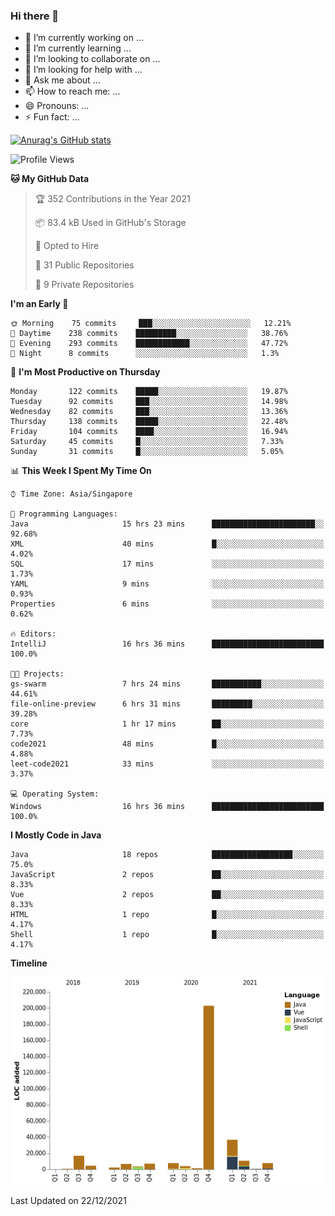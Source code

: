 ### Hi there 👋

- 🔭 I’m currently working on ...
- 🌱 I’m currently learning ...
- 👯 I’m looking to collaborate on ...
- 🤔 I’m looking for help with ...
- 💬 Ask me about ...
- 📫 How to reach me: ...
- 😄 Pronouns: ...
- ⚡ Fun fact: ...

[![Anurag's GitHub stats](https://github-readme-stats.vercel.app/api?username=xiumu2017&show_icons=true&theme=radical)](https://github.com/anuraghazra/github-readme-stats)

<!--
**xiumu2017/xiumu2017** is a ✨ _special_ ✨ repository because its `README.md` (this file) appears on your GitHub profile.

Here are some ideas to get you started:

- 🔭 I’m currently working on ...
- 🌱 I’m currently learning ...
- 👯 I’m looking to collaborate on ...
- 🤔 I’m looking for help with ...
- 💬 Ask me about ...
- 📫 How to reach me: ...
- 😄 Pronouns: ...
- ⚡ Fun fact: ...
-->

<!--START_SECTION:waka-->
![Profile Views](http://img.shields.io/badge/Profile%20Views-0-blue)

**🐱 My GitHub Data** 

> 🏆 352 Contributions in the Year 2021
 > 
> 📦 83.4 kB Used in GitHub's Storage 
 > 
> 💼 Opted to Hire
 > 
> 📜 31 Public Repositories 
 > 
> 🔑 9 Private Repositories  
 > 
**I'm an Early 🐤** 

```text
🌞 Morning    75 commits     ███░░░░░░░░░░░░░░░░░░░░░░   12.21% 
🌆 Daytime    238 commits    █████████░░░░░░░░░░░░░░░░   38.76% 
🌃 Evening    293 commits    ████████████░░░░░░░░░░░░░   47.72% 
🌙 Night      8 commits      ░░░░░░░░░░░░░░░░░░░░░░░░░   1.3%

```
📅 **I'm Most Productive on Thursday** 

```text
Monday       122 commits    █████░░░░░░░░░░░░░░░░░░░░   19.87% 
Tuesday      92 commits     ███░░░░░░░░░░░░░░░░░░░░░░   14.98% 
Wednesday    82 commits     ███░░░░░░░░░░░░░░░░░░░░░░   13.36% 
Thursday     138 commits    █████░░░░░░░░░░░░░░░░░░░░   22.48% 
Friday       104 commits    ████░░░░░░░░░░░░░░░░░░░░░   16.94% 
Saturday     45 commits     █░░░░░░░░░░░░░░░░░░░░░░░░   7.33% 
Sunday       31 commits     █░░░░░░░░░░░░░░░░░░░░░░░░   5.05%

```


📊 **This Week I Spent My Time On** 

```text
⌚︎ Time Zone: Asia/Singapore

💬 Programming Languages: 
Java                     15 hrs 23 mins      ███████████████████████░░   92.68% 
XML                      40 mins             █░░░░░░░░░░░░░░░░░░░░░░░░   4.02% 
SQL                      17 mins             ░░░░░░░░░░░░░░░░░░░░░░░░░   1.73% 
YAML                     9 mins              ░░░░░░░░░░░░░░░░░░░░░░░░░   0.93% 
Properties               6 mins              ░░░░░░░░░░░░░░░░░░░░░░░░░   0.62%

🔥 Editors: 
IntelliJ                 16 hrs 36 mins      █████████████████████████   100.0%

🐱‍💻 Projects: 
gs-swarm                 7 hrs 24 mins       ███████████░░░░░░░░░░░░░░   44.61% 
file-online-preview      6 hrs 31 mins       █████████░░░░░░░░░░░░░░░░   39.28% 
core                     1 hr 17 mins        ██░░░░░░░░░░░░░░░░░░░░░░░   7.73% 
code2021                 48 mins             █░░░░░░░░░░░░░░░░░░░░░░░░   4.88% 
leet-code2021            33 mins             ░░░░░░░░░░░░░░░░░░░░░░░░░   3.37%

💻 Operating System: 
Windows                  16 hrs 36 mins      █████████████████████████   100.0%

```

**I Mostly Code in Java** 

```text
Java                     18 repos            ██████████████████░░░░░░░   75.0% 
JavaScript               2 repos             ██░░░░░░░░░░░░░░░░░░░░░░░   8.33% 
Vue                      2 repos             ██░░░░░░░░░░░░░░░░░░░░░░░   8.33% 
HTML                     1 repo              █░░░░░░░░░░░░░░░░░░░░░░░░   4.17% 
Shell                    1 repo              █░░░░░░░░░░░░░░░░░░░░░░░░   4.17%

```


**Timeline**

![Chart not found](https://raw.githubusercontent.com/xiumu2017/xiumu2017/main/charts/bar_graph.png) 


 Last Updated on 22/12/2021
<!--END_SECTION:waka-->
